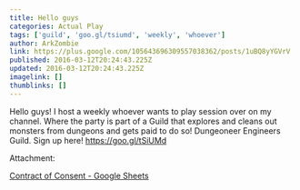 ```yaml
---
title: Hello guys
categories: Actual Play
tags: ['guild', 'goo.gl/tsiumd', 'weekly', 'whoever']
author: ArkZombie
link: https://plus.google.com/105643696309557038362/posts/1uBQ8yYGVrV
published: 2016-03-12T20:24:43.225Z
updated: 2016-03-12T20:24:43.225Z
imagelink: []
thumblinks: []
---
```


Hello guys! I host a weekly whoever wants to play session over on my channel. Where the party is part of a Guild that explores and cleans out monsters from dungeons and gets paid to do so! Dungeoneer Engineers Guild. Sign up here! <a href="https://goo.gl/tSiUMd" class="ot-anchor">https://goo.gl/tSiUMd</a>


Attachment:

<a href='https://goo.gl/tSiUMd'>Contract of Consent - Google Sheets</a>

